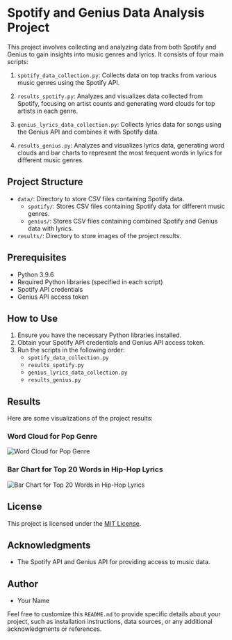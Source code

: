 # Spotify and Genius Data Analysis Project

This project involves collecting and analyzing data from both Spotify and Genius to gain insights into music genres and lyrics. It consists of four main scripts:

1. `spotify_data_collection.py`: Collects data on top tracks from various music genres using the Spotify API.

2. `results_spotify.py`: Analyzes and visualizes data collected from Spotify, focusing on artist counts and generating word clouds for top artists in each genre.

3. `genius_lyrics_data_collection.py`: Collects lyrics data for songs using the Genius API and combines it with Spotify data.

4. `results_genius.py`: Analyzes and visualizes lyrics data, generating word clouds and bar charts to represent the most frequent words in lyrics for different music genres.

## Project Structure

- `data/`: Directory to store CSV files containing Spotify data.
  - `spotify/`: Stores CSV files containing Spotify data for different music genres.
  - `genius/`: Stores CSV files containing combined Spotify and Genius data with lyrics.
- `results/`: Directory to store images of the project results.

## Prerequisites

- Python 3.9.6
- Required Python libraries (specified in each script)
- Spotify API credentials
- Genius API access token

## How to Use

1. Ensure you have the necessary Python libraries installed.
2. Obtain your Spotify API credentials and Genius API access token.
3. Run the scripts in the following order:
   - `spotify_data_collection.py`
   - `results_spotify.py`
   - `genius_lyrics_data_collection.py`
   - `results_genius.py`

## Results

Here are some visualizations of the project results:

### Word Cloud for Pop Genre
![Word Cloud for Pop Genre](results/pop_genre_wordcloud.png)

### Bar Chart for Top 20 Words in Hip-Hop Lyrics
![Bar Chart for Top 20 Words in Hip-Hop Lyrics](results/hiphop_genre_bar_chart.png)

<!-- Add more visualizations here -->

## License

This project is licensed under the [MIT License](LICENSE).

## Acknowledgments

- The Spotify API and Genius API for providing access to music data.

## Author

- Your Name

Feel free to customize this `README.md` to provide specific details about your project, such as installation instructions, data sources, or any additional acknowledgments or references.
